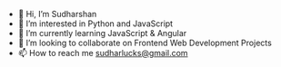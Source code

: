 - 👋 Hi, I’m Sudharshan
- 👀 I’m interested in Python and JavaScript
- 🌱 I’m currently learning JavaScript & Angular
- 💞️ I’m looking to collaborate on Frontend Web Development Projects
- 📫 How to reach me sudharlucks@gmail.com

<!---
sudhar-24/sudhar-24 is a ✨ special ✨ repository because its `README.md` (this file) appears on your GitHub profile.
You can click the Preview link to take a look at your changes.
--->

